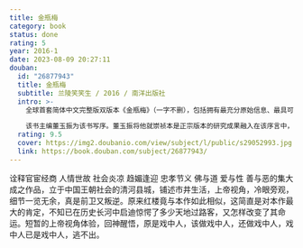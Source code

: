 ```yaml
---
title: 金瓶梅
category: book
status: done
rating: 5
year: 2016-1
date: 2023-08-09 20:27:11
douban:
  id: "26877943"
  title: 金瓶梅
  subtitle: 兰陵笑笑生 / 2016 / 南洋出版社
  intro: >-
    全球首套简体中文完整版双版本《金瓶梅》（一字不删），包括拥有最充分原始信息、最具可读性的“崇祯本”全部内容（该版本曾面向中国高级领导干部和学者及大型图书馆少量印制）,并附录万历词话本中和崇祯本内容不同的部分（将词话本中与崇祯本差别较大的第一回前半部分，第五十三、五十四回，以及词话本特有，而崇祯本所无的“欣欣自序”、“廿公跋”、“词曰”以及“四贪词”，也一并附上）使得读者花一套书的钱，同时可得两大主要版本的内容。崇祯本的200幅精美插图，虽然有“春宫色彩”,也全以每图一页予以保留；崇祯本原有珍贵的眉批和旁评以双排小字体全部插入正文里（现有繁体竖排本，则是将眉批放在页眉位置，使读者不知批点何处）可起导读作用。并对原本中的异体字进行认真查对和部分替代，给今日读者的阅读必将带来不少方便。

    该书主编董玉振为该书写序。董玉振将他就崇祯本是正宗版本的研究成果融入在该序言中，是对金学界悬而未决的版本课题的贡献。
  rating: 9.5
  cover: https://img2.doubanio.com/view/subject/l/public/s29052993.jpg
  link: https://book.douban.com/subject/26877943/
---
```


诠释官宦经商 人情世故 社会炎凉 趋媚逢迎 忠孝节义 佛与道 爱与性 善与恶的集大成之作品，立于中国王朝社会的清河县城，铺述市井生活，上帝视角，冷眼旁观，细节一览无余，真是前卫又叛逆。原来红楼竟与本作如此相似，这简直是对本作最大的肯定，不知已在历史长河中启迪惊愕了多少天地过路客，又怎样改变了其命运。短暂的上帝视角体验，回神醒悟，原是戏中人，该做戏中人，还做戏中人，戏中人已是戏中人，逃不出。
